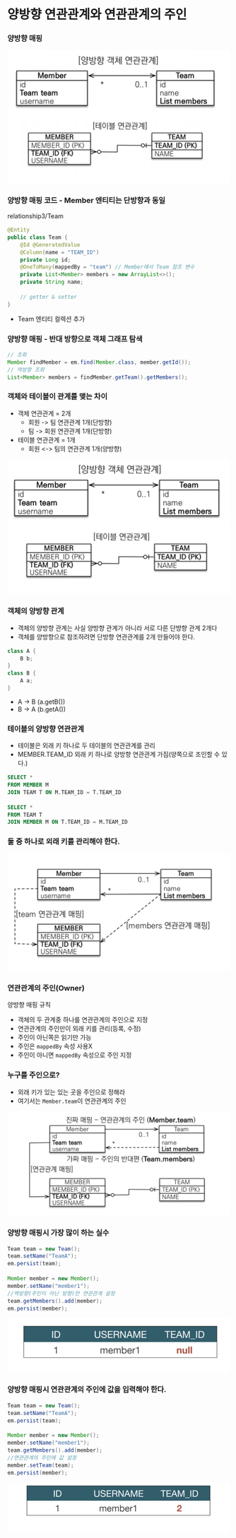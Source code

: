 # 양방향 연관관계와 연관관계의 주인

### 양방향 매핑

![4.png](Image%2F4.png)

### 양방향 매핑 코드 - Member 엔티티는 단방향과 동일

relationship3/Team
```java
@Entity
public class Team {
    @Id @GeneratedValue
    @Column(name = "TEAM_ID")
    private Long id;
    @OneToMany(mappedBy = "team") // Member에서 Team 참조 변수
    private List<Member> members = new ArrayList<>();
    private String name;
    
    // getter & setter 
}
```
- Team 엔티티 컬렉션 추가

### 양방향 매핑 - 반대 방향으로 객체 그래프 탐색

```java
// 조회
Member findMember = em.find(Member.class, member.getId());
// 역방향 조회 
List<Member> members = findMember.getTeam().getMembers();
```

### 객체와 테이블이 관계를 맺는 차이

- 객체 연관관계 = 2개
  - 회원 -> 팀 연관관계 1개(단방향) 
  - 팀 -> 회원 연관관계 1개(단방향) 
- 테이블 연관관계 = 1개
  - 회원 <-> 팀의 연관관계 1개(양방향)

![5.png](Image%2F5.png)

### 객체의 양방향 관계
- 객체의 양방향 관계는 사실 양방향 관계가 아니라 서로 다른 단뱡향 관계 2개다
- 객체를 양방향으로 참조하려면 단방향 연관관계를 2개 만들어야 한다. 

```java
class A {
    B b; 
}
class B {
    A a;
}
```
- A -> B (a.getB()) 
- B -> A (b.getA())

### 테이블의 양방향 연관관계

- 테이블은 외래 키 하나로 두 테이블의 연관관계를 관리
- MEMBER.TEAM_ID 외래 키 하나로 양방향 연관관계 가짐(양쪽으로 조인할 수 있다.)

```sql
SELECT * 
FROM MEMBER M
JOIN TEAM T ON M.TEAM_ID = T.TEAM_ID 

SELECT * 
FROM TEAM T
JOIN MEMBER M ON T.TEAM_ID = M.TEAM_ID
```

### 둘 중 하나로 외래 키를 관리해야 한다.

![6.png](Image%2F6.png)

### 연관관계의 주인(Owner)

양방향 매핑 규칙
- 객체의 두 관계중 하나를 연관관계의 주인으로 지정
- 연관관계의 주인만이 외래 키를 관리(등록, 수정) 
- 주인이 아닌쪽은 읽기만 가능
- 주인은 ``mappedBy`` 속성 사용X 
- 주인이 아니면 ``mappedBy`` 속성으로 주인 지정

### 누구를 주인으로?

- 외래 키가 있는 있는 곳을 주인으로 정해라
- 여기서는 ``Member.team``이 연관관계의 주인

![7.png](Image%2F7.png)

### 양방향 매핑시 가장 많이 하는 실수

```java
Team team = new Team();
team.setName("TeamA");
em.persist(team);

Member member = new Member();
member.setName("member1");
//역방향(주인이 아닌 방향)만 연관관계 설정
team.getMembers().add(member);
em.persist(member);
```

![8.png](Image%2F8.png)

### 양방향 매핑시 연관관계의 주인에 값을 입력해야 한다. 

```java
Team team = new Team();
team.setName("TeamA");
em.persist(team);

Member member = new Member();
member.setName("member1");
team.getMembers().add(member); 
//연관관계의 주인에 값 설정
member.setTeam(team); 
em.persist(member);
```

![9.png](Image%2F9.png)